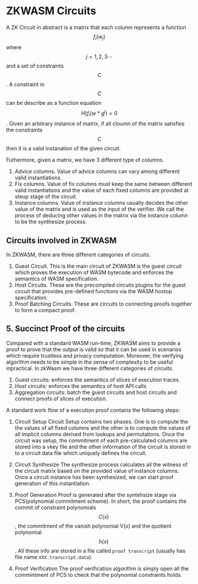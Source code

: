 # ZKWASM Circuits 

A ZK Circuit in abstract is a matrix that each column represents a function $$f_i(w_j)$$ where $$j=1,2,3 \cdots$$ and a set of constraints $$C$$. A constraint in $$C$$ can be describe as a function equation $$H(f_i(w * g^j) = 0$$. Given an arbitrary instance of matrix, if all cloumn of the matrix satisfies the constraints $$C$$ then it is a valid instanation of the given circuit.

Futhermore, given a matrix, we have 3 different type of columns.

1. Advice columns. Value of advice columns can vary among different valid instantiations.
2. Fix columns. Value of fix columns must keep the same between different valid instantiations and the value of each fixed columns are provided at steup stage of the circuit.
3. Instance columns. Value of instance columns usually decides the other value of the matrix and is used as the input of the verifier. We call the process of deducing other values in the matrix via the instance column to be the synthesize process. 

## Circuits involved in ZKWASM
In ZKWASM, there are three different categories of circuits.
1. Guest Circuit. This is the main circuit of ZKWASM is the guest circuit which proves the execution of WASM bytecode and enforces the semantics of WASM specification.
2. Host Circuits. These are the precompiled circuits plugins for the guest circuit that provides pre-defined functions via the WASM hostop specification.
3. Proof Batching Circuits. These are circuits to connecting proofs together to form a compact proof.


## 5. Succinct Proof of the circuits
Compared with a standard WASM run-time, ZKWASM aims to provide a proof to prove that the output is valid so that it can be used in scenarios which require trustless and privacy computation. Moreover, the verifying algorithm needs to be simple in the sense of complexity to be useful inpractical. In zkWasm we have three different categories of circuits.

1. Guest circuits: enforces the semantics of slices of execution traces.
2. Host circuits: enforces the semantics of host API calls
3. Aggregation circuits: batch the guest circuits and host circuits and connect proofs of slices of execution.

A standard work flow of a execution proof contains the following steps:

1. Circuit Setup
Circuit Setup contains two phases. One is to compute the the values of all fixed columns and the other is to compute the values of all implicit columns derived from lookups and permutations. Once the circuit was setup, the commitment of each pre-calculated columns are stored into a vkey file and the other information of the circuit is stored in to a circuit data file which uniquely defines the circuit.

2. Circuit Synthesize
The synthesize process calculates all the witness of the circuit matrix based on the provided value of instance columns. Once a circuit instance has been synthesized, we can start proof generation of this instantiation.

3. Proof Generation
Proof is generated after the syntehsize stage via PCS(polynomial commitment scheme). In short, the proof contains the commit of constraint polynomials $$C(x)$$, the commitment of the vanish polynomial V(x) and the quotient polynomial $$h(x)$$. All these info are stored in a file called `proof transcript` (usually has file name `XXX.transcript.data`).

4. Proof Verification
The proof verification algorithm is simply open all the commintment of PCS to check that the polynomial constraints holds.
